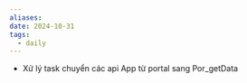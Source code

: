 ```yaml
---
aliases: 
date: 2024-10-31
tags:
  - daily
---
```

- Xử lý task chuyển các api App từ portal sang Por_getData